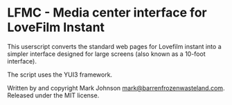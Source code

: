 # LFMC - Media center interface for LoveFilm Instant

This userscript converts the standard web pages for Lovefilm instant into a simpler interface designed for large screens (also known as a 10-foot interface).

The script uses the YUI3 framework.

Written by and copyright Mark Johnson <mark@barrenfrozenwasteland.com>. Released under the MIT license.
